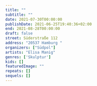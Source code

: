 ```yaml
---
title: ""
subtitle: ""
date: 2021-07-30T00:00:00
publishDate: 2021-06-25T19:40:36+02:00
end: 2021-08-28T00:00:00
draft: false
street: Süderstraße 112
address: "20537 Hamburg "
organizers: ["Südpol"]
artists: "Elisa Manig"
genres: ['Skulptur']
kids: []
featuredImage: ""
repeats: []
sequels: []
---
```


